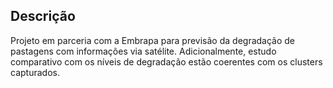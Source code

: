 ## Descrição

Projeto em parceria com a Embrapa para previsão da degradação de pastagens com informações via satélite. 
Adicionalmente, estudo comparativo com os níveis de degradação estão coerentes com os clusters capturados.

